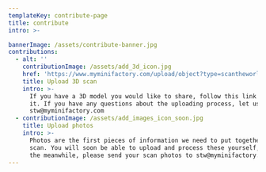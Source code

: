 ```yaml
---
templateKey: contribute-page
title: contribute
intro: >-

bannerImage: /assets/contribute-banner.jpg
contributions:
  - alt: ''
    contributionImage: /assets/add_3d_icon.jpg
    href: 'https://www.myminifactory.com/upload/object?type=scantheworld'
    title: Upload 3D scan
    intro: >-
      If you have a 3D model you would like to share, follow this link to upload
      it. If you have any questions about the uploading process, let us know at
      stw@myminifactory.com
  - contributionImage: /assets/add_images_icon_soon.jpg
    title: Upload photos
    intro: >-
      Photos are the first pieces of information we need to put together a 3D
      scan. You will soon be able to upload and process these yourself, but in
      the meanwhile, please send your scan photos to stw@myminifactory.com
---
```

